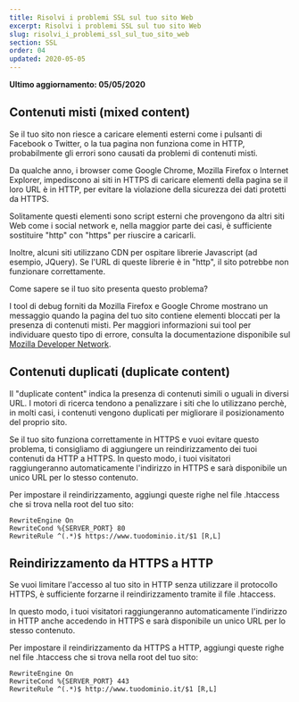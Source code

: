 ```yaml
---
title: Risolvi i problemi SSL sul tuo sito Web
excerpt: Risolvi i problemi SSL sul tuo sito Web
slug: risolvi_i_problemi_ssl_sul_tuo_sito_web
section: SSL
order: 04
updated: 2020-05-05
---
```


**Ultimo aggiornamento: 05/05/2020**

## Contenuti misti (mixed content)
Se il tuo sito non riesce a caricare elementi esterni come i pulsanti di Facebook o Twitter, o la tua pagina non funziona come in HTTP, probabilmente gli errori sono causati da problemi di contenuti misti.

Da qualche anno, i browser come Google Chrome, Mozilla Firefox o Internet Explorer, impediscono ai siti in HTTPS di caricare elementi della pagina se il loro URL è in HTTP, per evitare la violazione della sicurezza dei dati protetti da HTTPS.

Solitamente questi elementi sono script esterni che provengono da altri siti Web come i social network e, nella maggior parte dei casi, è sufficiente sostituire "http" con "https" per riuscire a caricarli.

Inoltre, alcuni siti utilizzano CDN per ospitare librerie Javascript (ad esempio, JQuery). Se l'URL di queste librerie è in "http", il sito potrebbe non funzionare correttamente.

Come sapere se il tuo sito presenta questo problema?

I tool di debug forniti da Mozilla Firefox e Google Chrome mostrano un messaggio quando la pagina del tuo sito contiene elementi bloccati per la presenza di contenuti misti. Per maggiori informazioni sui tool per individuare questo tipo di errore, consulta la documentazione disponibile sul [Mozilla Developer Network](https://developer.mozilla.org/en-us/docs/Web/Security/Mixed_content).


## Contenuti duplicati (duplicate content)
Il "duplicate content" indica la presenza di contenuti simili o uguali in diversi URL. I motori di ricerca tendono a penalizzare i siti che lo utilizzano perchè, in molti casi, i contenuti vengono duplicati per migliorare il posizionamento del proprio sito.

Se il tuo sito funziona correttamente in HTTPS e vuoi evitare questo problema, ti consigliamo di aggiungere un reindirizzamento dei tuoi contenuti da HTTP a HTTPS. In questo modo, i tuoi visitatori raggiungeranno automaticamente l'indirizzo in HTTPS e sarà disponibile un unico URL per lo stesso contenuto.

Per impostare il reindirizzamento, aggiungi queste righe nel file .htaccess che si trova nella root del tuo sito:


```
RewriteEngine On
RewriteCond %{SERVER_PORT} 80
RewriteRule ^(.*)$ https://www.tuodominio.it/$1 [R,L]
```




## Reindirizzamento da HTTPS a HTTP
Se vuoi limitare l'accesso al tuo sito in HTTP senza utilizzare il protocollo HTTPS, è sufficiente forzarne il reindirizzamento tramite il file .htaccess.

In questo modo, i tuoi visitatori raggiungeranno automaticamente l'indirizzo in HTTP anche accedendo in HTTPS e sarà disponibile un unico URL per lo stesso contenuto.

Per impostare il reindirizzamento da HTTPS a HTTP, aggiungi queste righe nel file .htaccess che si trova nella root del tuo sito:


```
RewriteEngine On
RewriteCond %{SERVER_PORT} 443
RewriteRule ^(.*)$ http://www.tuodominio.it/$1 [R,L]
```




